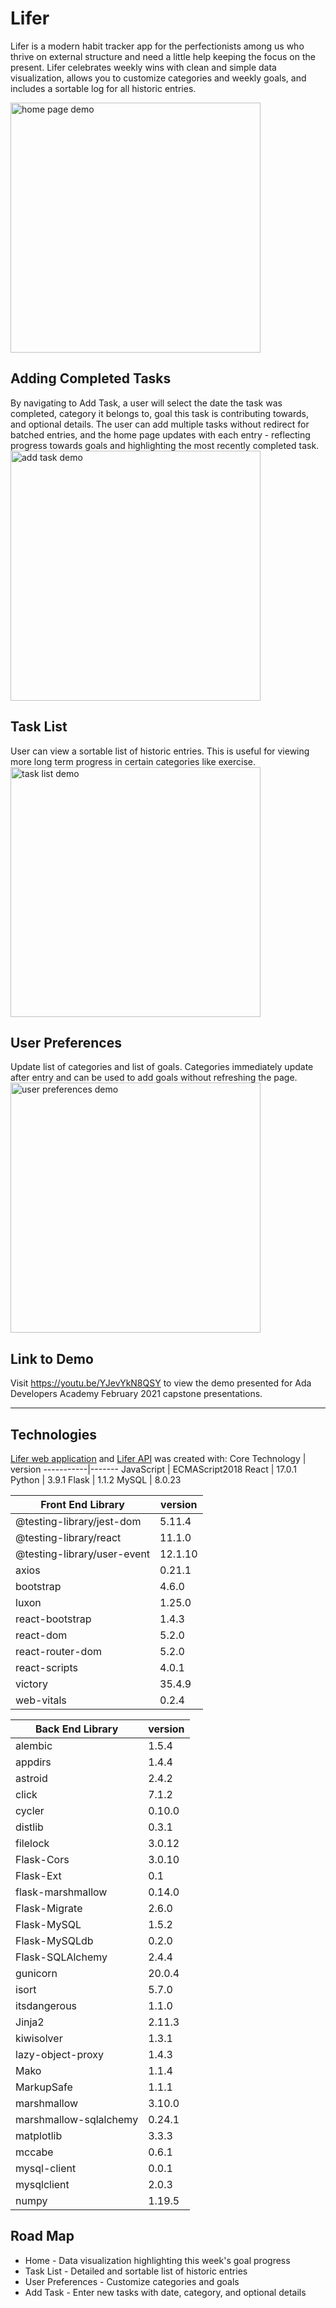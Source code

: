 # Lifer

Lifer is a modern habit tracker app for the perfectionists among us who thrive on external structure and need a little help keeping the focus on the present. Lifer celebrates weekly wins with clean and simple data visualization, allows you to customize categories and weekly goals, and includes a sortable log for all historic entries. 

<img src='https://media.giphy.com/media/A2a37NriGW7cOcsG7y/giphy.gif' height='400' alt='home page demo' />

## Adding Completed Tasks
By navigating to Add Task, a user will select the date the task was completed, category it belongs to, goal this task is contributing towards, and optional details.  The user can add multiple tasks without redirect for batched entries, and the home page updates with each entry - reflecting progress towards goals and highlighting the most recently completed task.  
<img src='https://media.giphy.com/media/5S25wYoXGXUrQ6IA4x/giphy.gif' height='400' alt='add task demo' />

## Task List
User can view a sortable list of historic entries.  This is useful for viewing more long term progress in certain categories like exercise.  
<img src='https://media.giphy.com/media/jJfgCppuyUQFyceZT0/giphy.gif' height="400" alt='task list demo' />

## User Preferences
Update list of categories and list of goals. Categories immediately update after entry and can be used to add goals without refreshing the page.  
<img src='https://media.giphy.com/media/AnqDOLxj6il6DIEKL2/giphy.gif' height="400" alt='user preferences demo' />

## Link to Demo
Visit https://youtu.be/YJevYkN8QSY to view the demo presented for Ada Developers Academy February 2021 capstone presentations.  

---

## Technologies

[Lifer web application](https://github.com/mvlofthus/habit-tracker-react) and [Lifer API](https://github.com/mvlofthus/habit-tracker-flask-api) was created with:
Core Technology | version
-----------|-------
JavaScript | ECMAScript2018
React | 17.0.1
Python | 3.9.1
Flask | 1.1.2
MySQL | 8.0.23

Front End Library | version
-----------|-------
@testing-library/jest-dom | 5.11.4
@testing-library/react | 11.1.0
@testing-library/user-event | 12.1.10 
axios | 0.21.1
bootstrap | 4.6.0
luxon | 1.25.0
react-bootstrap | 1.4.3
react-dom | 5.2.0
react-router-dom | 5.2.0
react-scripts | 4.0.1
victory | 35.4.9 
web-vitals | 0.2.4 


Back End Library | version
--------------| ------
alembic | 1.5.4
appdirs | 1.4.4
astroid | 2.4.2
click | 7.1.2
cycler | 0.10.0
distlib | 0.3.1
filelock | 3.0.12
Flask-Cors | 3.0.10
Flask-Ext | 0.1
flask-marshmallow | 0.14.0
Flask-Migrate | 2.6.0
Flask-MySQL | 1.5.2
Flask-MySQLdb | 0.2.0
Flask-SQLAlchemy | 2.4.4
gunicorn | 20.0.4
isort | 5.7.0
itsdangerous | 1.1.0
Jinja2 | 2.11.3
kiwisolver | 1.3.1
lazy-object-proxy | 1.4.3
Mako | 1.1.4
MarkupSafe | 1.1.1
marshmallow | 3.10.0
marshmallow-sqlalchemy | 0.24.1
matplotlib | 3.3.3
mccabe | 0.6.1
mysql-client | 0.0.1
mysqlclient | 2.0.3
numpy | 1.19.5

## Road Map
* Home - Data visualization highlighting this week's goal progress
* Task List - Detailed and sortable list of historic entries
* User Preferences - Customize categories and goals
* Add Task - Enter new tasks with date, category, and optional details
